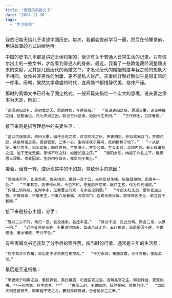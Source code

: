 ```yaml
---
title: "唐朝的离婚文书"
date: "2024-11-30"
tags: 
  - "生活随笔"
---
```


我依旧每天给儿子讲述中国历史。每次，我都会提前学习一遍，然后在他睡觉前，用讲故事的方式讲给他听。

中国的史书几乎都是讲述王侯将相的，很少有关于普通人日常生活的记录。只有偶尔出土的一些文书，才能看到普通人的身影。最近，我看了一些敦煌藏经洞整理出来的文献，尤其是几篇唐代的离婚文书，才发现唐代的婚姻制度与我之前的想象大不相同。女性并非男性的附庸，更不是私人财产。夫妻间好聚好散似乎是很正常的一件事。唐朝，果然文学鼎盛的时代，连离婚书都措辞优美，格律严谨。

那时的离婚文书已经有了固定格式。一般开篇先描绘一个宏大的意境，说夫妻之缘本为天定，例如：

`“盖闻夫妇之礼，是宿世之因。累劫共修，今得缘会。”   “盖说夫妇之缘，恩深义重，论谈共被之因，结誓幽远。凡为夫妇之因，前世三代结缘，始配今生夫妇。”   “三代修因，见存眷属。”`

接下来则是描写理想中的夫妻生活：

`“盖以伉俪情深，夫妇义重，幽怀合卺之欢，欢念同牢之乐。夫妻相对，怀似鸳鸯双飞，并膝花颜，共坐两德之美。恩爱极重，二体一心。生同床枕于寝间，死同棺椁于坟下。”   “一从结契，要尽百年。如水如鱼，同欢终日。生男满十，并受公卿。生女柔容，温和内外。奉上有谦恭之道，恤下无党无偏。家饶不尽之财，妯娌长延之庆。”   “男阳女阴，纳婚于六礼之下。理贵恩义深极，贪爱因浓。生前相守白头，死后同于黄土。”`

接着，话锋一转，控诉现实中的不如意，导致分手的原因：

`“若结缘不合，比是怨家，故来相对。妻则一言十口，夫则反目生嫌。似猫鼠相憎，如狼羊一处。”   “三年有怨，则来作仇隙。今已不和，想是前世怨家，眅目生怨，作为后代增嫉。”   “何期二情称怨，互角争多，无秦晋之同欢，有参辰之别恨。”   “今则夫妇无良，便作互逆之意。不敬翁家，不敬夫主，不事六亲眷属。污辱宗门，连累兄弟父母。前世修因不全，弟互各不和睦。”`

接下来是核心主题，分手：

`“既以二心不同，难归一意，会及诸亲，各迁本道。”   “缘业不遂，见此分离。聚会二亲，以俱一别。”   “近再会两家亲眷，不要谤地怨天，莫道八卦无合，五行相克，盖是前因不遂，今世相逢，覆水难收，干沙不合。”`

有些离婚文书还谈及了分手后的赡养费，按当时的行情，通常是三年的生活费：

`“惣不耳三年衣粮，自后更不许再来互相搅乱。”   “千万永辞，布施双喜，三年衣粮，便献柔仪。”`

最后是互道祝福：

`“愿妻娘子相离之后，重梳蝉鬓，美扫娥眉，巧逞窈窕之姿，选聘高官之主。解怨释结，更莫相憎。**一别两宽，各生欢喜。**”   “夫觅上封，千世同欢。妇骋豪宋，鸳鸯为伴。”   “自后夫则任娶贤失，同牢延不死之龙。妻则再嫁良媒，合卺契长生之奉。”`

